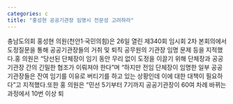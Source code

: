 ```yaml
---
categories: c
title: "홍성현 공공기관장 임명시 전문성 고려하라"
---
```

충남도의회 홍성현 의원(천안1·국민의힘)은 26일 열린 제340회 임시회 2차 본회의에서 도정질문을 통해 공공기관장들의 거취 및 퇴직 공무원의 기관장 임명 문제 등을 지적했다.홍 의원은 “당선된 단체장이 임기 동안 무리 없이 도정을 이끌기 위해 단체장과 공공기관장 간의 긴밀한 협조가 이뤄져야 한다”며 “하지만 전임 단체장이 임명한 일부 공공기관장들은 잔여 임기를 이유로 버티기를 하고 있는 상황인데 이에 대한 대책이 필요하다”고 지적했다.또한 홍 의원은 “민선 5기부터 7기까지 공공기관장이 60여 차례 바뀌는 과정에서 10번 이상 퇴